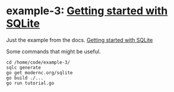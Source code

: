 # example-3: [Getting started with SQLite](https://docs.sqlc.dev/en/latest/tutorials/getting-started-sqlite.html)

Just the example from the docs. [Getting started with SQLite](https://docs.sqlc.dev/en/latest/tutorials/getting-started-sqlite.html)

Some commands that might be useful.

    cd /home/code/example-3/
    sqlc generate
    go get modernc.org/sqlite
    go build ./...
    go run tutorial.go
